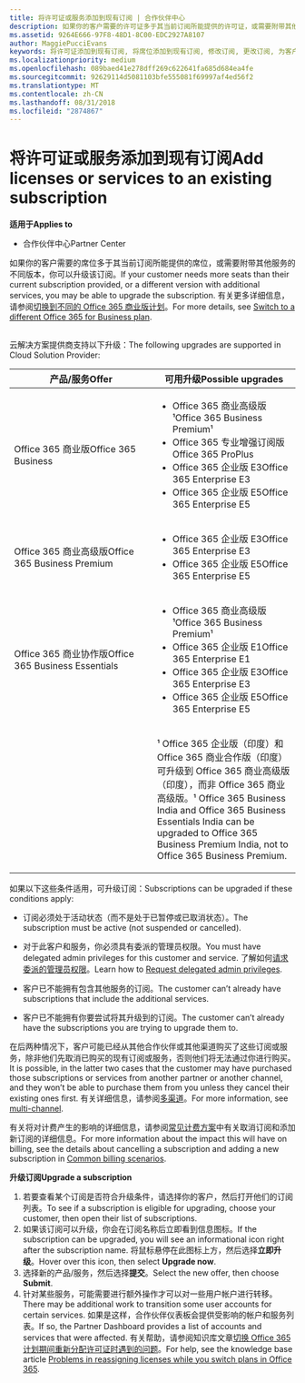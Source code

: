 ```yaml
---
title: 将许可证或服务添加到现有订阅 | 合作伙伴中心
description: 如果你的客户需要的许可证多于其当前订阅所能提供的许可证，或需要附带其他服务的不同版本，你可以升级该订阅。
ms.assetid: 9264E666-97F8-48D1-8C00-EDC2927A8107
author: MaggiePucciEvans
keywords: 将许可证添加到现有订阅, 将席位添加到现有订阅, 修改订阅, 更改订阅, 为客户购买更多许可证
ms.localizationpriority: medium
ms.openlocfilehash: 089baed41e278dff269c622641fa685d684ea4fe
ms.sourcegitcommit: 92629114d5081103bfe555081f69997af4ed56f2
ms.translationtype: MT
ms.contentlocale: zh-CN
ms.lasthandoff: 08/31/2018
ms.locfileid: "2874867"
---
```

# <a name="add-licenses-or-services-to-an-existing-subscription"></a><span data-ttu-id="7da17-104">将许可证或服务添加到现有订阅</span><span class="sxs-lookup"><span data-stu-id="7da17-104">Add licenses or services to an existing subscription</span></span>

**<span data-ttu-id="7da17-105">适用于</span><span class="sxs-lookup"><span data-stu-id="7da17-105">Applies to</span></span>**

-  <span data-ttu-id="7da17-106">合作伙伴中心</span><span class="sxs-lookup"><span data-stu-id="7da17-106">Partner Center</span></span>

<span data-ttu-id="7da17-107">如果你的客户需要的席位多于其当前订阅所能提供的席位，或需要附带其他服务的不同版本，你可以升级该订阅。</span><span class="sxs-lookup"><span data-stu-id="7da17-107">If your customer needs more seats than their current subscription provided, or a different version with additional services, you may be able to upgrade the subscription.</span></span> <span data-ttu-id="7da17-108">有关更多详细信息，请参阅[切换到不同的 Office 365 商业版计划](http://go.microsoft.com/fwlink/p/?LinkId=723577)。</span><span class="sxs-lookup"><span data-stu-id="7da17-108">For more details, see [Switch to a different Office 365 for Business plan](http://go.microsoft.com/fwlink/p/?LinkId=723577).</span></span>

## <a href="" id="upgradesubscription"></a>


<span data-ttu-id="7da17-109">云解决方案提供商支持以下升级：</span><span class="sxs-lookup"><span data-stu-id="7da17-109">The following upgrades are supported in Cloud Solution Provider:</span></span>

<table>
<colgroup>
<col width="50%" />
<col width="50%" />
</colgroup>
<thead>
<tr class="header">
<th><span data-ttu-id="7da17-110">产品/服务</span><span class="sxs-lookup"><span data-stu-id="7da17-110">Offer</span></span></th>
<th><span data-ttu-id="7da17-111">可用升级</span><span class="sxs-lookup"><span data-stu-id="7da17-111">Possible upgrades</span></span></th>
</tr>
</thead>
<tbody>
<tr class="odd">
<td><span data-ttu-id="7da17-112">Office 365 商业版</span><span class="sxs-lookup"><span data-stu-id="7da17-112">Office 365 Business</span></span></td>
<td><ul>
<li><span data-ttu-id="7da17-113">Office 365 商业高级版¹</span><span class="sxs-lookup"><span data-stu-id="7da17-113">Office 365 Business Premium¹</span></span></li>
<li><span data-ttu-id="7da17-114">Office 365 专业增强订阅版</span><span class="sxs-lookup"><span data-stu-id="7da17-114">Office 365 ProPlus</span></span></li>
<li><span data-ttu-id="7da17-115">Office 365 企业版 E3</span><span class="sxs-lookup"><span data-stu-id="7da17-115">Office 365 Enterprise E3</span></span></li>
<li><span data-ttu-id="7da17-116">Office 365 企业版 E5</span><span class="sxs-lookup"><span data-stu-id="7da17-116">Office 365 Enterprise E5</span></span></li>
</ul></td>
</tr>
<tr class="even">
<td><span data-ttu-id="7da17-117">Office 365 商业高级版</span><span class="sxs-lookup"><span data-stu-id="7da17-117">Office 365 Business Premium</span></span></td>
<td><ul>
<li><span data-ttu-id="7da17-118">Office 365 企业版 E3</span><span class="sxs-lookup"><span data-stu-id="7da17-118">Office 365 Enterprise E3</span></span></li>
<li><span data-ttu-id="7da17-119">Office 365 企业版 E5</span><span class="sxs-lookup"><span data-stu-id="7da17-119">Office 365 Enterprise E5</span></span></li>
</ul></td>
</tr>
<tr class="odd">
<td><span data-ttu-id="7da17-120">Office 365 商业协作版</span><span class="sxs-lookup"><span data-stu-id="7da17-120">Office 365 Business Essentials</span></span></td>
<td><ul>
<li><span data-ttu-id="7da17-121">Office 365 商业高级版¹</span><span class="sxs-lookup"><span data-stu-id="7da17-121">Office 365 Business Premium¹</span></span></li>
<li><span data-ttu-id="7da17-122">Office 365 企业版 E1</span><span class="sxs-lookup"><span data-stu-id="7da17-122">Office 365 Enterprise E1</span></span></li>
<li><span data-ttu-id="7da17-123">Office 365 企业版 E3</span><span class="sxs-lookup"><span data-stu-id="7da17-123">Office 365 Enterprise E3</span></span></li>
<li><span data-ttu-id="7da17-124">Office 365 企业版 E5</span><span class="sxs-lookup"><span data-stu-id="7da17-124">Office 365 Enterprise E5</span></span></li>
</ul></td>
</tr>
<tr class="even">
<td></td>
<td><p><span data-ttu-id="7da17-125">¹ Office 365 企业版（印度）和 Office 365 商业合作版（印度）可升级到 Office 365 商业高级版（印度），而非 Office 365 商业高级版。</span><span class="sxs-lookup"><span data-stu-id="7da17-125">¹ Office 365 Business India and Office 365 Business Essentials India can be upgraded to Office 365 Business Premium India, not to Office 365 Business Premium.</span></span></p></td>
</tr>
</tbody>
</table>

 

<span data-ttu-id="7da17-126">如果以下这些条件适用，可升级订阅：</span><span class="sxs-lookup"><span data-stu-id="7da17-126">Subscriptions can be upgraded if these conditions apply:</span></span>

-   <span data-ttu-id="7da17-127">订阅必须处于活动状态（而不是处于已暂停或已取消状态）。</span><span class="sxs-lookup"><span data-stu-id="7da17-127">The subscription must be active (not suspended or cancelled).</span></span>

-   <span data-ttu-id="7da17-128">对于此客户和服务，你必须具有委派的管理员权限。</span><span class="sxs-lookup"><span data-stu-id="7da17-128">You must have delegated admin privileges for this customer and service.</span></span> <span data-ttu-id="7da17-129">了解如何[请求委派的管理员权限](request-a-relationship-with-a-customer.md)。</span><span class="sxs-lookup"><span data-stu-id="7da17-129">Learn how to [Request delegated admin privileges](request-a-relationship-with-a-customer.md).</span></span>

-   <span data-ttu-id="7da17-130">客户已不能拥有包含其他服务的订阅。</span><span class="sxs-lookup"><span data-stu-id="7da17-130">The customer can’t already have subscriptions that include the additional services.</span></span>

-   <span data-ttu-id="7da17-131">客户已不能拥有你要尝试将其升级到的订阅。</span><span class="sxs-lookup"><span data-stu-id="7da17-131">The customer can’t already have the subscriptions you are trying to upgrade them to.</span></span>

<span data-ttu-id="7da17-132">在后两种情况下，客户可能已经从其他合作伙伴或其他渠道购买了这些订阅或服务，除非他们先取消已购买的现有订阅或服务，否则他们将无法通过你进行购买。</span><span class="sxs-lookup"><span data-stu-id="7da17-132">It is possible, in the latter two cases that the customer may have purchased those subscriptions or services from another partner or another channel, and they won’t be able to purchase them from you unless they cancel their existing ones first.</span></span> <span data-ttu-id="7da17-133">有关详细信息，请参阅[多渠道](multichannel.md)。</span><span class="sxs-lookup"><span data-stu-id="7da17-133">For more information, see [multi-channel](multichannel.md).</span></span>

<span data-ttu-id="7da17-134">有关将对计费产生的影响的详细信息，请参阅[常见计费方案](common-billing-scenarios.md)中有关取消订阅和添加新订阅的详细信息。</span><span class="sxs-lookup"><span data-stu-id="7da17-134">For more information about the impact this will have on billing, see the details about cancelling a subscription and adding a new subscription in [Common billing scenarios](common-billing-scenarios.md).</span></span>

**<span data-ttu-id="7da17-135">升级订阅</span><span class="sxs-lookup"><span data-stu-id="7da17-135">Upgrade a subscription</span></span>**

1.  <span data-ttu-id="7da17-136">若要查看某个订阅是否符合升级条件，请选择你的客户，然后打开他们的订阅列表。</span><span class="sxs-lookup"><span data-stu-id="7da17-136">To see if a subscription is eligible for upgrading, choose your customer, then open their list of subscriptions.</span></span>
2.  <span data-ttu-id="7da17-137">如果该订阅可以升级，你会在订阅名称后立即看到信息图标。</span><span class="sxs-lookup"><span data-stu-id="7da17-137">If the subscription can be upgraded, you will see an informational icon right after the subscription name.</span></span> <span data-ttu-id="7da17-138">将鼠标悬停在此图标上方，然后选择**立即升级**。</span><span class="sxs-lookup"><span data-stu-id="7da17-138">Hover over this icon, then select **Upgrade now**.</span></span>
3.  <span data-ttu-id="7da17-139">选择新的产品/服务，然后选择**提交**。</span><span class="sxs-lookup"><span data-stu-id="7da17-139">Select the new offer, then choose **Submit**.</span></span>
4.  <span data-ttu-id="7da17-140">针对某些服务，可能需要进行额外操作才可以对一些用户帐户进行转移。</span><span class="sxs-lookup"><span data-stu-id="7da17-140">There may be additional work to transition some user accounts for certain services.</span></span> <span data-ttu-id="7da17-141">如果是这样，合作伙伴仪表板会提供受影响的帐户和服务列表。</span><span class="sxs-lookup"><span data-stu-id="7da17-141">If so, the Partner Dashboard provides a list of accounts and services that were affected.</span></span> <span data-ttu-id="7da17-142">有关帮助，请参阅知识库文章[切换 Office 365 计划期间重新分配许可证时遇到的问题](http://go.microsoft.com/fwlink/p/?LinkId=723576)。</span><span class="sxs-lookup"><span data-stu-id="7da17-142">For help, see the knowledge base article [Problems in reassigning licenses while you switch plans in Office 365](http://go.microsoft.com/fwlink/p/?LinkId=723576).</span></span>

 

 




